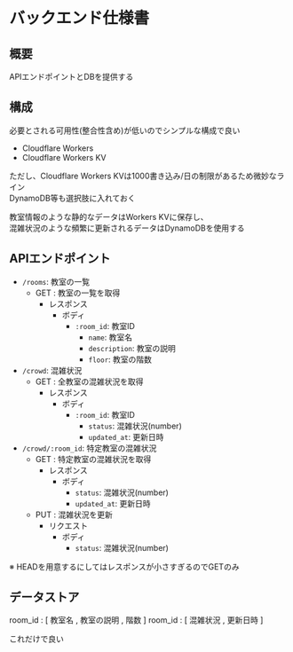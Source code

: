 # バックエンド仕様書

## 概要

APIエンドポイントとDBを提供する

## 構成

必要とされる可用性(整合性含め)が低いのでシンプルな構成で良い

- Cloudflare Workers
- Cloudflare Workers KV

ただし、Cloudflare Workers KVは1000書き込み/日の制限があるため微妙なライン  
DynamoDB等も選択肢に入れておく

教室情報のような静的なデータはWorkers KVに保存し、  
混雑状況のような頻繁に更新されるデータはDynamoDBを使用する

## APIエンドポイント

- `/rooms`: 教室の一覧
  - GET : 教室の一覧を取得
    - レスポンス
      - ボディ
        - `:room_id`: 教室ID
          - `name`: 教室名
          - `description`: 教室の説明
          - `floor`: 教室の階数
- `/crowd`: 混雑状況
  - GET : 全教室の混雑状況を取得
    - レスポンス
      - ボディ
        - `:room_id`: 教室ID
          - `status`: 混雑状況(number)
          - `updated_at`: 更新日時
- `/crowd/:room_id`: 特定教室の混雑状況
  - GET : 特定教室の混雑状況を取得
    - レスポンス
      - ボディ
        - `status`: 混雑状況(number)
        - `updated_at`: 更新日時
  - PUT : 混雑状況を更新
    - リクエスト
      - ボディ
        - `status`: 混雑状況(number)

※ HEADを用意するにしてはレスポンスが小さすぎるのでGETのみ

## データストア

room_id : [ 教室名 , 教室の説明 , 階数 ]
room_id : [ 混雑状況 , 更新日時 ]

これだけで良い

